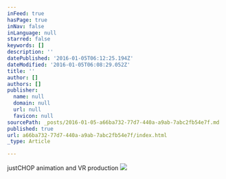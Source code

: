 ```yaml
---
inFeed: true
hasPage: true
inNav: false
inLanguage: null
starred: false
keywords: []
description: ''
datePublished: '2016-01-05T06:12:25.194Z'
dateModified: '2016-01-05T06:08:29.052Z'
title: ''
author: []
authors: []
publisher:
  name: null
  domain: null
  url: null
  favicon: null
sourcePath: _posts/2016-01-05-a66ba732-77d7-440a-a9ab-7abc2fb54e7f.md
published: true
url: a66ba732-77d7-440a-a9ab-7abc2fb54e7f/index.html
_type: Article

---
```

justCHOP animation and VR production
![](https://the-grid-user-content.s3-us-west-2.amazonaws.com/d4ada5a1-87cb-45a0-a7d9-5d565c3659ea.png)